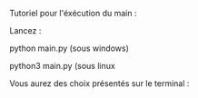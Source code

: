 Tutoriel pour l'éxécution du main : 

Lancez : 

python main.py (sous windows)

python3 main.py (sous linux 


Vous aurez des choix présentés sur le terminal : 
